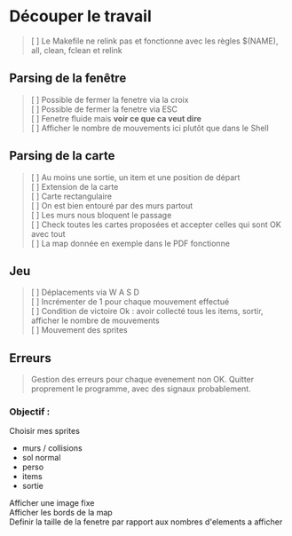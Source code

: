 # Découper le travail

> [ ] Le Makefile ne relink pas et fonctionne avec les règles $(NAME), all, clean, fclean et relink <br>

## Parsing de la fenêtre

> [ ] Possible de fermer la fenetre via la croix<br>
> [ ] Possible de fermer la fenetre via ESC<br>
> [ ] Fenetre fluide mais **voir ce que ca veut dire**<br>
> [ ] Afficher le nombre de mouvements ici plutôt que dans le Shell<br>


## Parsing de la carte

> [ ] Au moins une sortie, un item et une position de départ<br>
> [ ] Extension de la carte<br>
> [ ] Carte rectangulaire<br>
> [ ] On est bien entouré par des murs partout<br>
> [ ] Les murs nous bloquent le passage<br>
> [ ] Check toutes les cartes proposées et accepter celles qui sont OK avec tout<br>
> [ ] La map donnée en exemple dans le PDF fonctionne<br>


## Jeu

> [ ] Déplacements via W A S D<br>
> [ ] Incrémenter de 1 pour chaque mouvement effectué<br>
> [ ] Condition de victoire Ok : avoir collecté tous les items, sortir, afficher le nombre de mouvements<br>
> [ ] Mouvement des sprites<br>

## Erreurs

> Gestion des erreurs pour chaque evenement non OK. Quitter proprement le programme, avec des signaux probablement.<br>

### Objectif :<br>

Choisir mes sprites<br>

- murs / collisions
- sol normal
- perso
- items
- sortie<br>

Afficher une image fixe<br>
Afficher les bords de la map<br>
Definir la taille de la fenetre par rapport aux nombres d'elements a afficher<br>